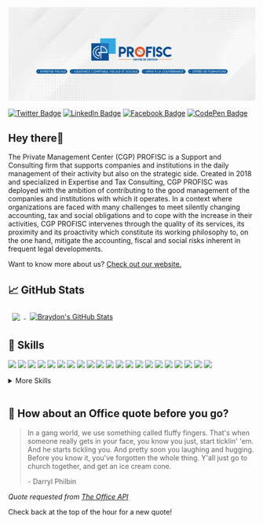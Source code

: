 [![Anani's GitHub Banner](./assets/banner.png)](https://ananikomlan.dev)

[![Twitter Badge](https://img.shields.io/badge/Twitter-Profile-informational?style=flat&logo=twitter&logoColor=white&color=1CA2F1)](https://twitter.com/CGPProfisc)
[![LinkedIn Badge](https://img.shields.io/badge/LinkedIn-Profile-informational?style=flat&logo=linkedin&logoColor=white&color=0D76A8)](https://www.linkedin.com/company/77754020/admin/)
[![Facebook Badge](https://img.shields.io/badge/Facebook-Profile-informational?style=flat&logo=facebook&logoColor=white&color=black)](https://www.facebook.com/CentreDeGestion)
[![CodePen Badge](https://img.shields.io/badge/CodePen-Profile-informational?style=flat&logo=codepen&logoColor=white&color=black)](https://codepen.io/anani17)

## Hey there👋
The Private Management Center (CGP) PROFISC is a Support and Consulting firm that supports companies and institutions in the daily management of their activity but also on the strategic side.
Created in 2018 and specialized in Expertise and Tax Consulting, CGP PROFISC was deployed with the ambition of contributing to the good management of the companies and institutions with which it operates.
In a context where organizations are faced with many challenges to meet silently changing accounting, tax and social obligations and to cope with the increase in their activities, CGP PROFISC intervenes through the quality of its services, its proximity and its proactivity which constitute its working philosophy to, on the one hand, mitigate the accounting, fiscal and social risks inherent in frequent legal developments.

Want to know more about us? [Check out our website.](https://profisc.net)


## 📈 GitHub Stats

<a href="https://github.com/PROFISC-NIGER">
  <img align="center" style="margin:0.5rem" src="https://github-readme-stats.vercel.app/api/top-langs/?username=PROFISC-NIGER&hide=html,css&title_color=ffffff&text_color=c9cacc&icon_color=00DEF2&bg_color=000837" />
</a>

<a href="https://github.com/PROFISC-NIGER">
  <img align="center" style="margin:0.5rem" src="https://github-readme-stats.vercel.app/api?username=PROFISC-NIGER&show_icons=true&line_height=27&count_private=true&title_color=ffffff&text_color=c9cacc&icon_color=00DEF2&bg_color=000837" alt="Braydon's GitHub Stats" />
</a>

## 💼 Skills
![](https://img.shields.io/badge/Code-TypeScript-informational?style=flat&logo=typescript&logoColor=white&color=000837)
![](https://img.shields.io/badge/Code-Kotlin-informational?style=flat&logo=kotlin&logoColor=white&color=000837)
![](https://img.shields.io/badge/Code-HTML5-informational?style=flat&logo=html5&logoColor=white&color=000837)
![](https://img.shields.io/badge/Code-CSS3-informational?style=flat&logo=css3&logoColor=white&color=000837)
![](https://img.shields.io/badge/Code-JavaScript-informational?style=flat&logo=JavaScript&logoColor=white&color=000837)
![](https://img.shields.io/badge/Code-SASS-informational?style=flat&logo=sass&logoColor=white&color=000837)
![](https://img.shields.io/badge/Code-Jquery-informational?style=flat&logo=Jquery&logoColor=white&color=000837)
![](https://img.shields.io/badge/Code-Bootstrap-informational?style=flat&logo=Bootstrap&logoColor=white&color=000837)
![](https://img.shields.io/badge/Code-PHP-informational?style=flat&logo=php&logoColor=white&color=000837)
![](https://img.shields.io/badge/DB-Oracle-informational?style=flat&logo=oracle&logoColor=white&color=000837)
![](https://img.shields.io/badge/DB-PostgreSQL-informational?style=flat&logo=postgresql&logoColor=white&color=000837)
![](https://img.shields.io/badge/DB-MySql-informational?style=flat&logo=mysql&logoColor=white&color=000837)
![](https://img.shields.io/badge/Code-MongoDB-informational?style=flat&logo=MongoDB&logoColor=white&color=000837)
![](https://img.shields.io/badge/DB-Redis-informational?style=flat&logo=Redis&logoColor=white&color=000837)
![](https://img.shields.io/badge/Code-Python-informational?style=flat&logo=python&logoColor=white&color=000837)
![](https://img.shields.io/badge/Code-Golang-informational?style=flat&logo=go&logoColor=white&color=000837)
![](https://img.shields.io/badge/Code-C-informational?style=flat&logo=c&logoColor=white&color=000837)
![](https://img.shields.io/badge/Code-C++-informational?style=flat&logo=C%2B%2B&logoColor=white&color=000837)
![](https://img.shields.io/badge/Code-PASCAL-informational?style=flat&logo=pascal&logoColor=white&color=000837)
![](https://img.shields.io/badge/Code-VisualBasic-informational?style=flat&logo=vba&logoColor=white&color=000837)
![](https://img.shields.io/badge/Code-WLanguage-informational?style=flat&logo=windev&logoColor=white&color=000837)


<details>
<summary>More Skills</summary>
<br>

![](https://img.shields.io/badge/Style-CSS-informational?style=flat&logo=css3&logoColor=white&color=000837)
![](https://img.shields.io/badge/Code-Bootstrap-informational?style=flat&logo=Bootstrap&logoColor=white&color=000837)
![](https://img.shields.io/badge/Style-Tailwind-informational?style=flat&logo=Tailwind-CSS&logoColor=white&color=000837)
![](https://img.shields.io/badge/Style-Sass-informational?style=flat&logo=Sass&logoColor=white&color=000837)

<br>


![](https://img.shields.io/badge/Tools-Docker-informational?style=flat&logo=docker&logoColor=white&color=000837)
![](https://img.shields.io/badge/Tools-Apache-informational?style=flat&logo=apache&logoColor=white&color=000837)
![](https://img.shields.io/badge/Tools-NGINX-informational?style=flat&logo=nginx&logoColor=white&color=000837)
![](https://img.shields.io/badge/Tools-NPM-informational?style=flat&logo=npm&logoColor=white&color=000837)
![](https://img.shields.io/badge/Tools-Postman-informational?style=flat&logo=Postman&logoColor=white&color=000837)
![](https://img.shields.io/badge/Tools-Photoshop-informational?style=flat&logo=Adobe-Photoshop&logoColor=white&color=000837)
![](https://img.shields.io/badge/Tools-Illustrator-informational?style=flat&logo=Adobe-Illustrator&logoColor=white&color=000837)
![](https://img.shields.io/badge/Tools-AdobeXD-informational?style=flat&logo=Adobe-XD&logoColor=white&color=000837)
![](https://img.shields.io/badge/Tools-Figma-informational?style=flat&logo=figma&logoColor=white&color=000837)
![](https://img.shields.io/badge/Tools-GitHub-informational?style=flat&logo=GitHub&logoColor=white&color=000837)
![](https://img.shields.io/badge/Tools-Bitbucket-informational?style=flat&logo=Bitbucket&logoColor=white&color=000837)

</details>

<br>

## 📣 How about an Office quote before you go?

> In a gang world, we use something called fluffy fingers. That's when someone really gets in your face, you know you just, start ticklin' 'em. And he starts tickling you. And pretty soon you laughing and hugging. Before you know it, you've forgotten the whole thing. Y'all just go to church together, and get an ice cream cone.
>
> <p>- Darryl Philbin</p>

_Quote requested from [The Office API](https://www.officeapi.dev/)_

Check back at the top of the hour for a new quote!

<br>